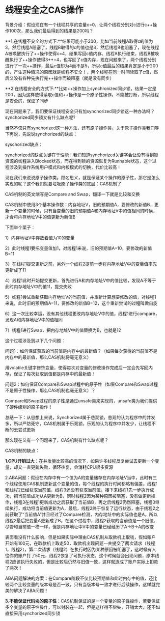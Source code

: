 # 线程安全之CAS操作


背景介绍：假设现在有一个线程共享的变量c=0，让两个线程分别对c进行c++操作100次，那么我们最后得到的结果是200吗？

 

**1.在线程不安全的方式下:**结果可能小于200，比如当前线程A取得c的值为3，然后线程A阻塞了，线程B取得的c的值也是3，然后线程B也阻塞了，现在线程A被唤醒执行了++操作使得c=4，结果写回c值内存，线程A执行结束，线程B被唤醒执行了++操作使得3++=4，也写回了c值内存，现在问题来了，两个线程分别进行了一次++操作，最后c值却为4而不是5，所以c值最后的结果肯定是小于200的，产生这种情况的原因就是线程不安全！，两个线程在同一时间读取了c值，然后又没有各种先执行完++操作而被阻塞（就是没有同步）

 

**2.在线程安全的方式下:**比如++操作加上synchronized同步锁，结果一定是200，因为这样使得读取c值和++操作是一个原子性操作，不能被打断，所以线程是安全的，保证了同步

 

现在问题来了，我们要保证线程安全只有加synchorized同步锁这一种办法吗？synchorized同步锁又有什么缺点呢?

当然不仅只有synchorized这一种方法，还有原子操作类，关于原子操作类我们等下再说，先说说synchorized的缺点：

syschorized缺点：

synchorized的缺点关键在于性能！我们知道synchorized关键字会让没有得到锁资源的线程进入Blocked状态，而在得到锁的资源恢复为Runnable状态，这个过程涉及到操作系统用户模式和内核模式的切换，代价比较高！

 

现在我们来说说原子操作类，顾名思义，就是保证某个操作的原子性，那它是怎么实现的呢？这个我们就要垃圾原子操作类的底层：CAS机制了

 

CAS机制的英文缩写是Compare and Swap，翻译一下就是比较和交换

CAS机制中使用3个基本操作数：内存地址V，旧的预期值A，要修改的新值B，更新一个变量的时候，只有当变量的旧的预期值A和内存地址V中的值相同的时候，才会将内存地址V中的值更新为新值B

 

下面举个栗子：

1）内存地址V中存放着值为10的变量

2）此时线程1要把变量值加1，对线程1来说，旧的预期值A=10，要修改的新值B=11

3）在线程1提交更新之前，另外一个线程2提前一步将内存地址V中的变量值率先更新成了11

4）线程1此时开始提交更新，首先进行A和内存地址V中的值比较，发现A不等于此时内存地址V中的值11，提交失败

5）线程1尝试重新获取内存地址V的当前值，并重新计算想要修改的值，对线程1来说，此时旧的预期值A=11，要修改的新值B=12，这个重新尝试的过程叫做自旋

6）这一次比较幸运，没有其他线程更改内存地址V中的值，线程1进行compare，发现A和内存地址V中的值相同

7）线程1进行Swap，把内存地址V中的值替换为B，也就是12

 

这个过程涉及到以下几个问题：

问题1：如何保证获取的当前值是内存中的最新值？（如果每次获得的当前值不是内存中的最新值，那么CAS机制将毫无意义）

用volatile关键字修饰变量，使得每次对变量的修改操作完成后一定会先写回内存，保证了每次获取到值都是内存中的最新值！

 

问题2：如何保证Compare和Swap过程中的原子性（如果Compare和Swap过程不是原子性操作，那么CAS机制也毫无意义）？

Compare和Swap过程的原子性是通过unsafe类来实现的，unsafe类为我们提供了硬件级别的原子操作！

 

总结一下：从思想上来说，Synchorized属于悲观锁，悲观的认为程序中的并发多，所以严防死守，CAS机制属于乐观锁，乐观的认为程序中并发少，让线程不断的去尝试更新

 

那么现在又有一个问题来了，CAS机制有什么缺点呢？

CAS机制的缺点：

 

**1.CPU开销过大**：在并发量比较高的情况下，如果许多线程反复尝试去更新一个变量，却又一直更新失败，循环往复，会消耗CPU很多资源

 

2.ABA问题：假设在内存中有一个值为A的变量储存在内存地址V当中，此时有三个线程使用CAS机制更新这个变量的值，每个线程的执行时间都略有偏差，线程1和线程2已经获取当前值，线程3还没有获取当前值。接下来线程1先一步执行成功，把当前值成功从A更新为B，同时线程2因为某种原因被阻塞，没有做更新操作，线程3在线程1更新成功之后获取了当前值B，再之后线程2仍然阻塞，线程3继续执行，成功将当前值更新为A，最后，线程2终于恢复了运行状态，由于线程2之前获取了“当前值A”并且经过了Compare检测，内存地址中的实际值也是A，所以线程2最后把变量A更新成了B，在这个过程中，线程2获取的当前值是一个旧值，尽管和当前值一模一样，但是内存地址中V中的变量已经经历了A->B->A的改变

表面看没有什么影响，但是如果实际中理由CAS机制从取款机上取钱，假如账户开始有100元，在取款机上取走50，取款机出现问题一共提交了两次请求（线程1，线程2），第二次请求（线程2）在执行时因为某种原因被阻塞了，这时候有人往你的账户打了50元，线程2恢复了可执行状态，这个时候就会出现问题，原本线程2应该执行失败的，但是比较后仍然与旧值一致，这样就造成了账户实际上扣款了两次！

 

ABA问题解决的方案：在Compare阶段不仅比较预期值和此时内存中的值，还比较两个比较变量的版本号是否一致，只有当版本号一致才进行后续操作，这样就完美的解决了ABA问题！

 

**3.不能保证代码块的原子性**：CAS机制保证的是一个变量的原子性操作，若要保证多个变量的原子性操作，可以封装在一起，但是这样得不偿失，开销太大，还不如直接采用synchorized同步锁

